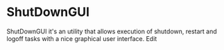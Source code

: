 # ShutDownGUI
ShutDownGUI it's an utility that allows execution of shutdown, restart and logoff tasks with a nice graphical user interface. Edit

